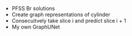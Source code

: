 - PFSS Br solutions
- Create graph representations of cylinder
- Consecuitvely take slice i and predict slice i + 1
- My own GraphUNet